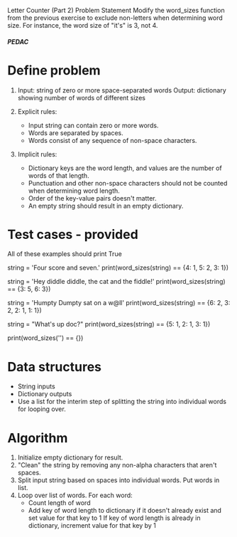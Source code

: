 
Letter Counter (Part 2) Problem Statement
Modify the word_sizes function from the previous exercise to exclude
non-letters when determining word size. For instance, the word 
size of "it's" is 3, not 4.

##### PEDAC #####

# Define problem
1. Input: string of zero or more space-separated words
   Output: dictionary showing number of words of different sizes

2. Explicit rules:
   - Input string can contain zero or more words.
   - Words are separated by spaces.
   - Words consist of any sequence of non-space characters.

3. Implicit rules:
   - Dictionary keys are the word length, and values are the
     number of words of that length.
   - Punctuation and other non-space characters should not be counted 
     when determining word length.
   - Order of the key-value pairs doesn't matter.
   - An empty string should result in an empty dictionary.

# Test cases - provided

All of these examples should print True

string = 'Four score and seven.'
print(word_sizes(string) == {4: 1, 5: 2, 3: 1})

string = 'Hey diddle diddle, the cat and the fiddle!'
print(word_sizes(string) == {3: 5, 6: 3})

string = 'Humpty Dumpty sat on a w@ll'
print(word_sizes(string) == {6: 2, 3: 2, 2: 1, 1: 1})

string = "What's up doc?"
print(word_sizes(string) == {5: 1, 2: 1, 3: 1})

print(word_sizes('') == {})

# Data structures
 - String inputs
 - Dictionary outputs
 - Use a list for the interim step of splitting the string into
   individual words for looping over.

# Algorithm
1. Initialize empty dictionary for result.
2. "Clean" the string by removing any non-alpha characters that aren't
   spaces.
3. Split input string based on spaces into individual words.
    Put words in list.
4. Loop over list of words. For each word:
    - Count length of word
    - Add key of word length to dictionary if it doesn't already exist
      and set value for that key to 1
      If key of word length is already in dictionary, increment value
      for that key by 1


